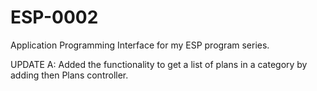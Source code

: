 # ESP-0002
 Application Programming Interface for my ESP program series.

UPDATE A: Added the functionality to get a list of plans in a category
by adding then Plans controller.
